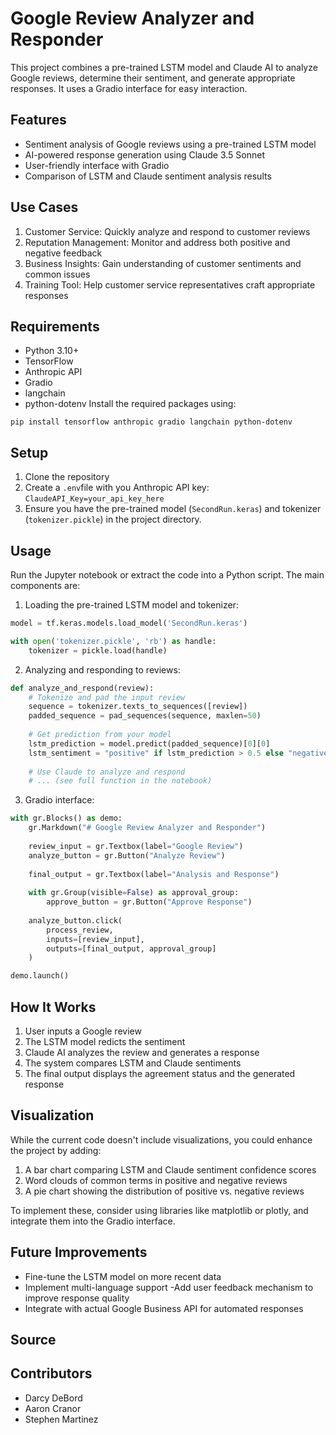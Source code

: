 # Google Review Analyzer and Responder
This project combines a pre-trained LSTM model and Claude AI to analyze Google reviews, determine their sentiment, and generate appropriate responses. It uses a Gradio interface for easy interaction.
## Features
- Sentiment analysis of Google reviews using a pre-trained LSTM model
- AI-powered response generation using Claude 3.5 Sonnet
- User-friendly interface with Gradio
- Comparison of LSTM and Claude sentiment analysis results
## Use Cases
1. Customer Service: Quickly analyze and respond to customer reviews
2. Reputation Management: Monitor and address both positive and negative feedback
3. Business Insights: Gain understanding of customer sentiments and common issues
4. Training Tool: Help customer service representatives craft appropriate responses
## Requirements
- Python 3.10+
- TensorFlow
- Anthropic API
- Gradio
- langchain
- python-dotenv
Install the required packages using:

```pip install tensorflow anthropic gradio langchain python-dotenv```
##  Setup
1. Clone the repository
2. Create a ```.env```file with you Anthropic API key:
```ClaudeAPI_Key=your_api_key_here```
3. Ensure you have the pre-trained model (```SecondRun.keras```) and tokenizer (```tokenizer.pickle```) in the project directory.
## Usage

Run the Jupyter notebook or extract the code into a Python script. The main components are:

1. Loading the pre-trained LSTM model and tokenizer:

```python
model = tf.keras.models.load_model('SecondRun.keras')

with open('tokenizer.pickle', 'rb') as handle:
    tokenizer = pickle.load(handle)
```
2. Analyzing and responding to reviews:

```python
def analyze_and_respond(review):
    # Tokenize and pad the input review
    sequence = tokenizer.texts_to_sequences([review])
    padded_sequence = pad_sequences(sequence, maxlen=50)
    
    # Get prediction from your model
    lstm_prediction = model.predict(padded_sequence)[0][0]
    lstm_sentiment = "positive" if lstm_prediction > 0.5 else "negative"
    
    # Use Claude to analyze and respond
    # ... (see full function in the notebook)
```
3. Gradio interface:

```python
with gr.Blocks() as demo:
    gr.Markdown("# Google Review Analyzer and Responder")
    
    review_input = gr.Textbox(label="Google Review")
    analyze_button = gr.Button("Analyze Review")
    
    final_output = gr.Textbox(label="Analysis and Response")
    
    with gr.Group(visible=False) as approval_group:
        approve_button = gr.Button("Approve Response")
    
    analyze_button.click(
        process_review,
        inputs=[review_input],
        outputs=[final_output, approval_group]
    )

demo.launch()
```
## How It Works
1. User inputs a Google review
2. The LSTM model redicts the sentiment
3. Claude AI analyzes the review and generates a response
4. The system compares LSTM and Claude sentiments
5. The final output displays the agreement status and the generated response

## Visualization
While the current code doesn't include visualizations, you could enhance the project by adding:
1. A bar chart comparing LSTM and Claude sentiment confidence scores
2. Word clouds of common terms in positive and negative reviews
3. A pie chart showing the distribution of positive vs. negative reviews

To implement these, consider using libraries like matplotlib or plotly, and integrate them into the Gradio interface.
## Future Improvements
- Fine-tune the LSTM model on more recent data
- Implement multi-language support
-Add user feedback mechanism to improve response quality
- Integrate with actual Google Business API for automated responses
## Source

## Contributors
- Darcy DeBord
- Aaron Cranor
- Stephen Martinez
